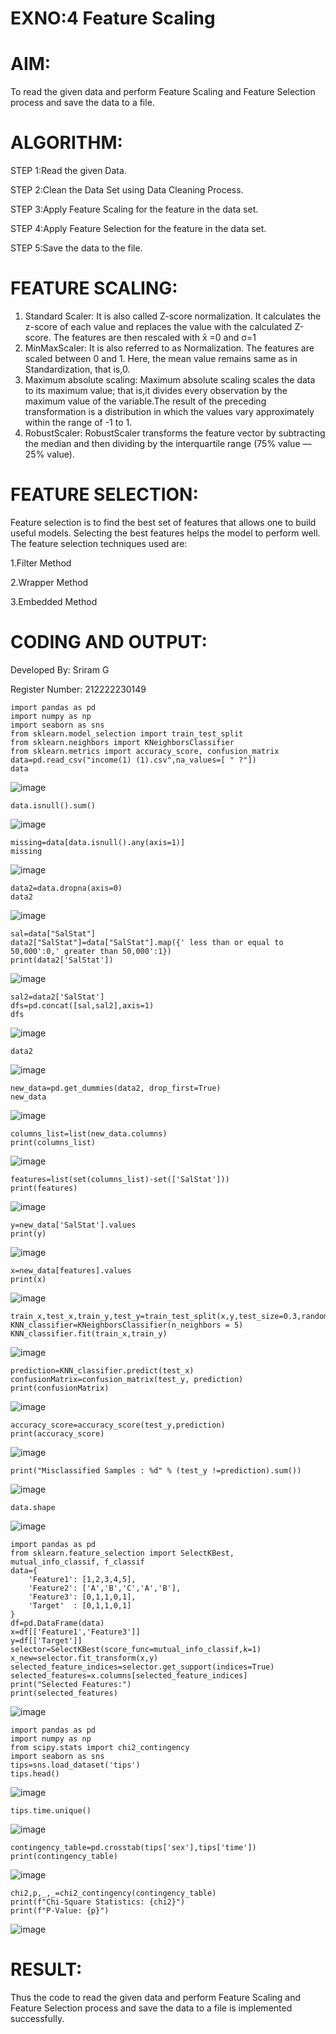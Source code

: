 # EXNO:4 Feature Scaling
# AIM:
To read the given data and perform Feature Scaling and Feature Selection process and save the data to a file.

# ALGORITHM:
STEP 1:Read the given Data.

STEP 2:Clean the Data Set using Data Cleaning Process.

STEP 3:Apply Feature Scaling for the feature in the data set.

STEP 4:Apply Feature Selection for the feature in the data set.

STEP 5:Save the data to the file.

# FEATURE SCALING:
1. Standard Scaler: It is also called Z-score normalization. It calculates the z-score of each value and replaces the value with the calculated Z-score. The features are then rescaled with x̄ =0 and σ=1
2. MinMaxScaler: It is also referred to as Normalization. The features are scaled between 0 and 1. Here, the mean value remains same as in Standardization, that is,0.
3. Maximum absolute scaling: Maximum absolute scaling scales the data to its maximum value; that is,it divides every observation by the maximum value of the variable.The result of the preceding transformation is a distribution in which the values vary approximately within the range of -1 to 1.
4. RobustScaler: RobustScaler transforms the feature vector by subtracting the median and then dividing by the interquartile range (75% value — 25% value).

# FEATURE SELECTION:
Feature selection is to find the best set of features that allows one to build useful models. Selecting the best features helps the model to perform well.
The feature selection techniques used are:

1.Filter Method

2.Wrapper Method

3.Embedded Method

# CODING AND OUTPUT:

Developed By: Sriram G

Register Number: 212222230149

```
import pandas as pd
import numpy as np
import seaborn as sns
from sklearn.model_selection import train_test_split
from sklearn.neighbors import KNeighborsClassifier
from sklearn.metrics import accuracy_score, confusion_matrix
data=pd.read_csv("income(1) (1).csv",na_values=[ " ?"])
data
```
![image](https://github.com/Sriram8452/EXNO-4-DS/assets/118708032/877b7ff2-91af-45be-bb41-3f3e51c87cec)

```
data.isnull().sum()
```
![image](https://github.com/Sriram8452/EXNO-4-DS/assets/118708032/24d52a3a-6d98-4504-aff8-71cf74757cc4)

```
missing=data[data.isnull().any(axis=1)]
missing
```
![image](https://github.com/Sriram8452/EXNO-4-DS/assets/118708032/e9cfb80e-9357-4d4a-a985-4a5b25deabc4)

```
data2=data.dropna(axis=0)
data2
```
![image](https://github.com/Sriram8452/EXNO-4-DS/assets/118708032/a696948d-858f-44b5-9fb3-b7b0752cd8cb)

```
sal=data["SalStat"]
data2["SalStat"]=data["SalStat"].map({' less than or equal to 50,000':0,' greater than 50,000':1})
print(data2['SalStat'])
```
![image](https://github.com/Sriram8452/EXNO-4-DS/assets/118708032/bcdbade0-9c3e-49f1-a75b-07ff53304fa7)

```
sal2=data2['SalStat']
dfs=pd.concat([sal,sal2],axis=1)
dfs
```
![image](https://github.com/Sriram8452/EXNO-4-DS/assets/118708032/2a426f2e-b39d-4966-8177-9c7bd7db4309)

```
data2
```
![image](https://github.com/Sriram8452/EXNO-4-DS/assets/118708032/6b8a4d7f-ad12-490d-ade6-6eb773abe19c)

```
new_data=pd.get_dummies(data2, drop_first=True)
new_data
```
![image](https://github.com/Sriram8452/EXNO-4-DS/assets/118708032/5fe540f9-f0a5-4760-bad1-209336864d93)

```
columns_list=list(new_data.columns)
print(columns_list)
```
![image](https://github.com/Sriram8452/EXNO-4-DS/assets/118708032/d541056f-6738-4195-bfb9-8a2797a98e85)

```
features=list(set(columns_list)-set(['SalStat']))
print(features)
```
![image](https://github.com/Sriram8452/EXNO-4-DS/assets/118708032/69887669-630a-4162-8440-4362b75d4eb5)

```
y=new_data['SalStat'].values
print(y)
```
![image](https://github.com/Sriram8452/EXNO-4-DS/assets/118708032/24c06b7c-937f-4753-bb30-f789eeb636c4)

```
x=new_data[features].values
print(x)
```
![image](https://github.com/Sriram8452/EXNO-4-DS/assets/118708032/1788c3ec-1567-4397-83b9-bb26fd3bd576)

```
train_x,test_x,train_y,test_y=train_test_split(x,y,test_size=0.3,random_state=0)
KNN_classifier=KNeighborsClassifier(n_neighbors = 5)
KNN_classifier.fit(train_x,train_y)
```
![image](https://github.com/Sriram8452/EXNO-4-DS/assets/118708032/db6a7473-c468-4125-9996-27d9126780e2)

```
prediction=KNN_classifier.predict(test_x)
confusionMatrix=confusion_matrix(test_y, prediction)
print(confusionMatrix)
```
![image](https://github.com/Sriram8452/EXNO-4-DS/assets/118708032/9d36ea6e-84a3-43f3-9149-ed446d87eb70)

```
accuracy_score=accuracy_score(test_y,prediction)
print(accuracy_score)
```
![image](https://github.com/Sriram8452/EXNO-4-DS/assets/118708032/f9ac5352-d49b-420e-8059-fc342d8724b6)

```
print("Misclassified Samples : %d" % (test_y !=prediction).sum())
```
![image](https://github.com/Sriram8452/EXNO-4-DS/assets/118708032/77ec696c-0f9a-48ba-9261-b3c117af58f8)

```
data.shape
```
![image](https://github.com/Sriram8452/EXNO-4-DS/assets/118708032/ec6e0a89-10a3-470b-ab2a-1d4256e75300)

```
import pandas as pd
from sklearn.feature_selection import SelectKBest, mutual_info_classif, f_classif
data={
    'Feature1': [1,2,3,4,5],
    'Feature2': ['A','B','C','A','B'],
    'Feature3': [0,1,1,0,1],
    'Target'  : [0,1,1,0,1]
}
df=pd.DataFrame(data)
x=df[['Feature1','Feature3']]
y=df[['Target']]
selector=SelectKBest(score_func=mutual_info_classif,k=1)
x_new=selector.fit_transform(x,y)
selected_feature_indices=selector.get_support(indices=True)
selected_features=x.columns[selected_feature_indices]
print("Selected Features:")
print(selected_features)
```
![image](https://github.com/Sriram8452/EXNO-4-DS/assets/118708032/635438e3-c63f-4195-837a-70faccde081a)

```
import pandas as pd
import numpy as np
from scipy.stats import chi2_contingency
import seaborn as sns
tips=sns.load_dataset('tips')
tips.head()
```
![image](https://github.com/Sriram8452/EXNO-4-DS/assets/118708032/e24c56b3-519b-476d-9787-343fa3eab27f)

```
tips.time.unique()
```
![image](https://github.com/Sriram8452/EXNO-4-DS/assets/118708032/888253db-2ab1-42d1-8923-53b1b64f1c45)

```
contingency_table=pd.crosstab(tips['sex'],tips['time'])
print(contingency_table)
```
![image](https://github.com/Sriram8452/EXNO-4-DS/assets/118708032/1adf6747-b83e-4c8d-90e2-5c043d28128e)

```
chi2,p,_,_=chi2_contingency(contingency_table)
print(f"Chi-Square Statistics: {chi2}")
print(f"P-Value: {p}")
```
![image](https://github.com/Sriram8452/EXNO-4-DS/assets/118708032/94ea35b7-b7e8-4dd3-9fb0-9437523bba59)


# RESULT:

Thus the code to read the given data and perform Feature Scaling and Feature Selection process and save the data to a file is implemented successfully.
